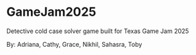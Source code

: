 # GameJam2025
Detective cold case solver game built for Texas Game Jam 2025

By: Adriana, Cathy, Grace, Nikhil, Sahasra, Toby
